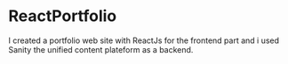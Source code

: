 # ReactPortfolio
I created a portfolio web site with ReactJs for the frontend part and i used Sanity the unified content plateform as a backend.
